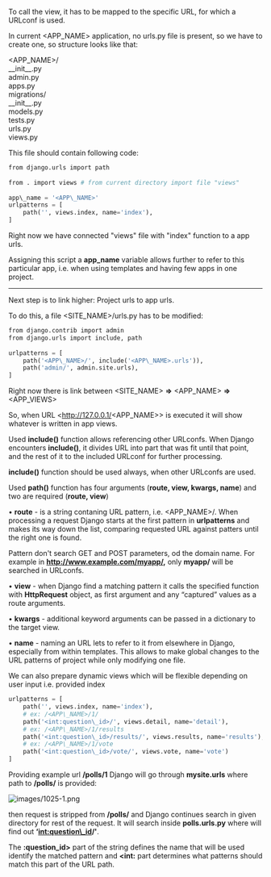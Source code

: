 


  
To call the view, it has to be mapped to the specific URL, for which a URLconf is used.  
  
In current <APP\_NAME> application, no urls.py file is present, so we have to create one, so structure looks like that:  
  
<APP\_NAME>/  
 \_\_init\_\_.py  
 admin.py  
 apps.py  
 migrations/  
 \_\_init\_\_.py  
 models.py  
 tests.py  
 urls.py  
 views.py  
  
This file should contain following code:  
  

```python
from django.urls import path  
  
from . import views # from current directory import file "views"  
  
app\_name = '<APP\_NAME>'  
urlpatterns = [  
	path('', views.index, name='index'),  
]
```
  
  
Right now we have connected "views" file with "index" function to a app urls.  
  
Assigning this script a **app\_name** variable allows further to refer to this particular app, i.e. when using templates and having few apps in one project.  
  
------------------------------  
  
Next step is to link higher: Project urls to app urls.  
  
To do this, a file <SITE\_NAME>/urls.py has to be modified:  
  

```python
from django.contrib import admin  
from django.urls import include, path  
  
urlpatterns = [  
	path('<APP\_NAME>/', include('<APP\_NAME>.urls')),  
	path('admin/', admin.site.urls),  
]
```
  
  
Right now there is link between <SITE\_NAME> **=>** <APP\_NAME> **=>** <APP\_VIEWS>  
  
So, when URL <http://127.0.0.1/<APP_NAME>> is executed it will show whatever is written in app views.  
  
  
  
Used **include()** function allows referencing other URLconfs. When Django encounters **include()**, it divides URL into part that was fit until that point, and the rest of it to the included URLconf for further processing.  
  
**include()** function should be used always, when other URLconfs are used.  
  
  
Used **path()** function has four arguments (**route, view, kwargs, name**) and two are required (**route, view**)  
  
• **route** - is a string contaning URL pattern, i.e. <APP\_NAME>/. When processing a request Django starts at the first pattern in **urlpatterns** and makes its way down the list, comparing requested URL against patters until the right one is found.  
  
 Pattern don't search GET and POST parameters, od the domain name. For example in **http://www.example.com/myapp/,** only **myapp/** will be searched in URLconfs.  
   
• **view** - when Django find a matching pattern it calls the specified function with **HttpRequest** object, as first argument and any “captured” values as a route arguments.   
  
• **kwargs** - additional keyword arguments can be passed in a dictionary to the target view.   
  
• **name** - naming an URL lets to refer to it from elsewhere in Django, especially from within templates. This allows to make global changes to the URL patterns of project while only modifying one file.   
  
  
We can also prepare dynamic views which will be flexible depending on user input i.e. provided index  
  

```python
urlpatterns = [  
    path('', views.index, name='index'),  
    # ex: /<APP\_NAME>/1/  
    path('<int:question\_id>/', views.detail, name='detail'),  
    # ex: /<APP\_NAME>/1/results  
    path('<int:question\_id>/results/', views.results, name='results'),  
    # ex: /<APP\_NAME>/1/vote  
    path('<int:question\_id>/vote/', views.vote, name='vote')  
]
```
  
  
Providing example url **/polls/1** Django will go through **mysite.urls** where path to **/polls/** is provided:  
  
![images/1025-1.png](images/1025-1.png)  
  
then request is stripped from **/polls/** and Django continues search in given directory for rest of the request. It will search inside **polls.urls.py** where will find out **‘<int:question\_id>/'**.  
  
The **:question\_id>** part of the string defines the name that will be used identify the matched pattern and **<int:** part determines what patterns should match this part of the URL path.  
  
